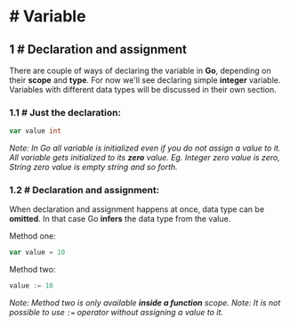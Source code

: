 # # Variable

## 1 # Declaration and assignment
There are couple of ways of declaring the variable in **Go**, depending on their **scope** and **type**. For now we'll see declaring simple **integer** variable. Variables with different data types will be discussed in their own section.

### 1.1 # Just the declaration:

```go
var value int
```
*Note: In Go all variable is initialized even if you do not assign a value to it. All variable gets initialized to its **zero** value. Eg. Integer zero value is zero, String zero value is empty string and so forth.*

### 1.2 # Declaration and assignment:
When declaration and assignment happens at once, data type can be **omitted**. In that case Go **infers** the data type from the value.

Method one:

```go
var value = 10
```

Method two:

```go
value := 10
```
*Note: Method two is only available **inside a function**  scope.*
*Note: It is not possible to use `:=` operator without assigning a value to it.*
